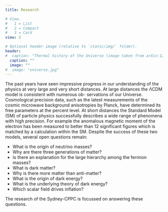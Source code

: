 ```yaml
---
title: Research

# View.
#   1 = List
#   2 = Compact
#   3 = Card
view: 2

# Optional header image (relative to `static/img/` folder).
header:
#  caption: "Thermal history of the Universe (image taken from arXiv:1212.3558 [hep-ph]"
  caption: ""
  image: ""
#  image: "universe.jpg"
---
```


The past years have seen impressive progress in our understanding of the physics at very large
and very short distances. At large distances the ΛCDM model is consistent with numerous ob-
servations of our Universe. Cosmological precision data, such as the latest measurements of the
cosmic microwave background anisotropies by Planck, have determined its free parameters at
the percent level. At short distances the Standard Model (SM) of particle physics successfully
describes a wide range of phenomena with high precision. For example the anomalous magnetic
moment of the electron has been measured to better than 12 significant figures which is matched by a calculation within the SM. Despite the
success of these two models, several open questions remain:

* What is the origin of neutrino masses?
* Why are there three generations of matter?
* Is there an explanation for the large hierarchy among the fermion masses?
* What is dark matter?
* Why is there more matter than anti-matter?
* What is the origin of dark energy?
* What is the underlying theory of dark energy? 
* Which scalar field drives inflation?

The research of the Sydney-CPPC is focussed on answering these questions.
